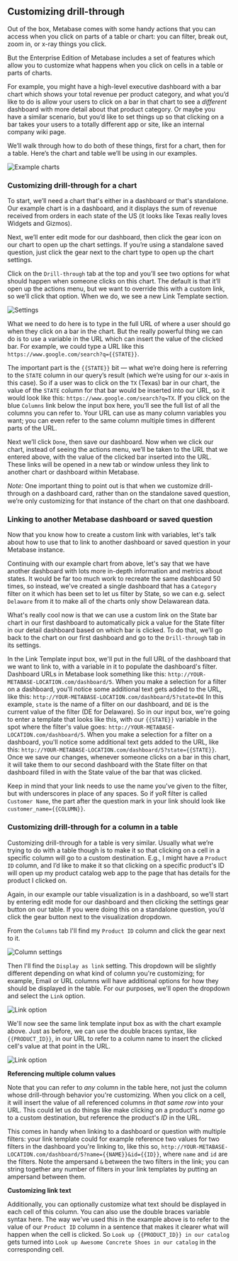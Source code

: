 
## Customizing drill-through

Out of the box, Metabase comes with some handy actions that you can access when you click on parts of a table or chart: you can filter, break out, zoom in, or x-ray things you click.

But the Enterprise Edition of Metabase includes a set of features which allow you to customize what happens when you click on cells in a table or parts of charts.

For example, you might have a high-level executive dashboard with a bar chart which shows your total revenue per product category, and what you’d like to do is allow your users to click on a bar in that chart to see a *different* dashboard with more detail about that product category. Or maybe you have a similar scenario, but you’d like to set things up so that clicking on a bar takes your users to a totally different app or site, like an internal company wiki page.

We’ll walk through how to do both of these things, first for a chart, then for a table. Here’s the chart and table we’ll be using in our examples.

![Example charts](./images/customizing-drill-through/example-charts.png)

### Customizing drill-through for a chart
To start, we’ll need a chart that's either in a dashboard or that's standalone. Our example chart is in a dashboard, and it displays the sum of revenue received from orders in each state of the US (it looks like Texas really loves Widgets and Gizmos).

Next, we’ll enter edit mode for our dashboard, then click the gear icon on our chart to open up the chart settings. If you’re using a standalone saved question, just click the gear next to the chart type to open up the chart settings.

Click on the `Drill-through` tab at the top and you’ll see two options for what should happen when someone clicks on this chart. The default is that it’ll open up the actions menu, but we want to override this with a custom link, so we’ll click that option. When we do, we see a new Link Template section.

![Settings](./images/customizing-drill-through/chart-link-template.png)

What we need to do here is to type in the full URL of where a user should go when they click on a bar in the chart. But the really powerful thing we can do is to use a variable in the URL which can insert the value of the clicked bar. For example, we could type a URL like this `https://www.google.com/search?q={{STATE}}`.

The important part is the `{{STATE}}` bit — what we’re doing here is referring to the `STATE` column in our query’s result (which we’re using for our x-axis in this case). So if a user was to click on the `TX` (Texas) bar in our chart, the value of the `STATE` column for that bar would be inserted into our URL, so it would look like this: `https://www.google.com/search?q=TX`. If you click on the blue `Columns` link below the input box here, you’ll see the full list of all the columns you can refer to. Your URL can use as many column variables you want; you can even refer to the same column multiple times in different parts of the URL.

Next we’ll click `Done`, then save our dashboard. Now when we click our chart, instead of seeing the actions menu, we’ll be taken to the URL that we entered above, with the value of the clicked bar inserted into the URL. These links will be opened in a new tab or window unless they link to another chart or dashboard within Metabase.

*Note:* One important thing to point out is that when we customize drill-through on a dashboard card, rather than on the standalone saved question, we’re only customizing for that instance of the chart on that one dashboard.

### Linking to another Metabase dashboard or saved question

Now that you know how to create a custom link with variables, let's talk about how to use that to link to another dashboard or saved question in your Metabase instance.

Continuing with our example chart from above, let's say that we have another dashboard with lots more in-depth information and metrics about states. It would be far too much work to recreate the same dashboard 50 times, so instead, we've created a single dashboard that has a `Category` filter on it which has been set to let us filter by State, so we can e.g. select `Delaware` from it to make all of the charts only show Delawarean data.

What's really cool now is that we can use a custom link on the State bar chart in our first dashboard to automatically pick a value for the State filter in our detail dashboard based on which bar is clicked. To do that, we'll go back to the chart on our first dashboard and go to the `Drill-through` tab in its settings.

In the Link Template input box, we'll put in the full URL of the dashboard that we want to link to, with a variable in it to populate the dashboard's filter. Dashboard URLs in Metabase look something like this: `http://YOUR-METABASE-LOCATION.com/dashboard/5`. When you make a selection for a filter on a dashboard, you'll notice some additional text gets added to the URL, like this: `http://YOUR-METABASE-LOCATION.com/dashboard/5?state=DE` In this example, `state` is the name of a filter on our dashboard, and `DE` is the current value of the filter (DE for Delaware). So in our input box, we're going to enter a template that looks like this, with our `{{STATE}}` variable in the spot where the filter's value goes: `http://YOUR-METABASE-LOCATION.com/dashboard/5`. When you make a selection for a filter on a dashboard, you'll notice some additional text gets added to the URL, like this: `http://YOUR-METABASE-LOCATION.com/dashboard/5?state={{STATE}}`. Once we save our changes, whenever someone clicks on a bar in this chart, it will take them to our second dashboard with the State filter on that dashboard filled in with the State value of the bar that was clicked.

Keep in mind that your link needs to use the name you've given to the filter, but with underscores in place of any spaces. So if yoR filter is called `Customer Name`, the part after the question mark in your link should look like `customer_name={{COLUMN}}`.


### Customizing drill-through for a column in a table

Customizing drill-through for a table is very similar. Usually what we’re trying to do with a table though is to make it so that clicking on a cell in a specific column will go to a custom destination. E.g., I might have a `Product ID` column, and I’d like to make it so that clicking on a specific product's ID will open up my product catalog web app to the page that has details for the product I clicked on.

Again, in our example our table visualization is in a dashboard, so we’ll start by entering edit mode for our dashboard and then clicking the settings gear button on our table. If you were doing this on a standalone question, you’d click the gear button next to the visualization dropdown.

From the `Columns` tab I'll find my `Product ID` column and click the gear next to it.

![Column settings](./images/customizing-drill-through/column-settings.png)

Then I'll find the `Display as link` setting. This dropdown will be slightly different depending on what kind of column you're customizing; for example, Email or URL columns will have additional options for how they should be displayed in the table. For our purposes, we'll open the dropdown and select the `Link` option.

![Link option](./images/customizing-drill-through/link-option.png)

We'll now see the same link template input box as with the chart example above. Just as before, we can use the double braces syntax, like `{{PRODUCT_ID}}`, in our URL to refer to a column name to insert the clicked cell's value at that point in the URL.

![Link option](./images/customizing-drill-through/table-options-filled.png)

**Referencing multiple column values**

Note that you can refer to *any* column in the table here, not just the column whose drill-through behavior you're customizing. When you click on a cell, it will insert the value of all referenced columns *in that same row* into your URL. This could let us do things like make clicking on a product's *name* go to a custom destination, but reference the product's *ID* in the URL.

This comes in handy when linking to a dashboard or question with multiple filters: your link template could for example reference two values for two filters in the dashboard you're linking to, like this so, `http://YOUR-METABASE-LOCATION.com/dashboard/5?name={{NAME}}&id={{ID}}`, where `name` and `id` are the filters. Note the ampersand `&` between the two filters in the link; you can string together any number of filters in your link templates by putting an ampersand between them.

**Customizing link text**

Additionally, you can optionally customize what text should be displayed in each cell of this column. You can also use the double braces variable syntax here. The way we've used this in the example above is to refer to the value of our `Product ID` column in a sentence that makes it clearer what will happen when the cell is clicked. So `Look up {{PRODUCT_ID}} in our catalog` gets turned into `Look up Awesome Concrete Shoes in our catalog` in the corresponding cell.
